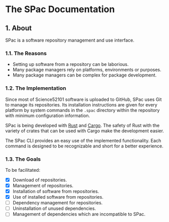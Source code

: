 # The SPac Documentation
## 1. About

SPac is a software repository management and use interface.

### 1.1. The Reasons

- Setting up software from a repository can be laborious.
- Many package managers rely on platforms, environments or purposes.
- Many package managers can be complex for package development.

### 1.2. The Implementation

Since most of Science52101 software is uploaded to GitHub, SPac uses Git to manage its repositories.
Its installation instructions are given for every platform by system commands in the `.spac` directory within the repository with minimum configuration information.

SPac is being developed with [Rust](https://www.rust-lang.org) and [Cargo](https://doc.rust-lang.org/cargo).
The safety of Rust with the variety of crates that can be used with Cargo make the development easier.

The SPac CLI provides an easy use of the implemented functionality.
Each command is designed to be recognizable and short for a better experience.

### 1.3. The Goals

To be facilitated:

- [x] Download of repositories.
- [x] Management of repositories.
- [x] Installation of software from repositories.
- [x] Use of installed software from repositories.
- [ ] Dependency management for repositories.
- [ ] Uninstallation of unused dependencies.
- [ ] Management of dependencies which are incompatible to SPac.
